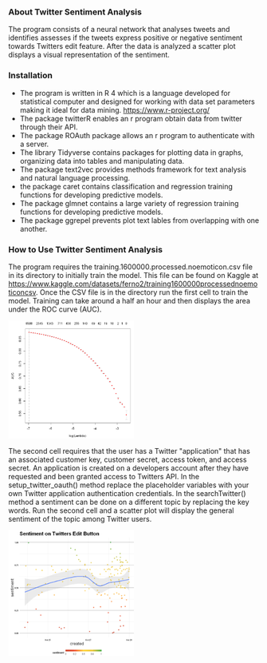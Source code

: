 ### About Twitter Sentiment Analysis
The program consists of a neural network that analyses tweets and identifies assesses if the tweets express positive or negative sentiment towards Twitters edit feature. After the data is analyzed a scatter plot displays a visual representation of the sentiment.

### Installation
- The program is written in R 4 which is a language developed for statistical computer and designed for working with data set parameters making it ideal for data mining. https://www.r-project.org/ 
- The package twitterR enables an r program obtain data from twitter through their API.
- The package ROAuth package allows an r program to authenticate with a server.
- The library Tidyverse contains packages for plotting data in graphs, organizing data into tables and manipulating data.
- The package text2vec provides methods framework for text analysis and natural language processing.
- the package caret contains classification and regression training functions for developing predictive models.
- The package glmnet contains a large variety of regression training functions for developing predictive models.
- The package ggrepel prevents plot text lables from overlapping with one another.

### How to Use Twitter Sentiment Analysis
The program requires the training.1600000.processed.noemoticon.csv file in its directory to initially train the model. This file can be found on Kaggle at https://www.kaggle.com/datasets/ferno2/training1600000processednoemoticoncsv. Once the CSV file is in the directory run the first cell to train the model. Training can take around a half an hour and then displays the area under the ROC curve (AUC).

<img src="https://github.com/ipruter/Twitter-Sentiment-Analysis/blob/main/Images/sa%20nn%20performance.png" height="50%" width="50%" >

The second cell requires that the user has a Twitter "application" that has an associated customer key, customer secret, access token, and access secret. An application is created on a developers account after they have requested and been granted access to Twitters API. In the setup_twitter_oauth() method replace the placeholder variables with your own Twitter application authentication credentials. In the searchTwitter() method a sentiment can be done on a different topic by replacing the key words. Run the second cell and a scatter plot will display the general sentiment of the topic among Twitter users.

<img src="https://github.com/ipruter/Twitter-Sentiment-Analysis/blob/main/Images/sa%20scatter%20plot.png" height="50%" width="50%" >

